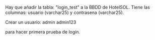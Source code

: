 Hay que añadir la tabla: "login_test" a la BBDD de HotelSOL.
Tiene las columnas: usuario (varchar25) y contrasena (varchar25).

Crear un usuario:
admin
admin123

para hacer primera prueba de login.
